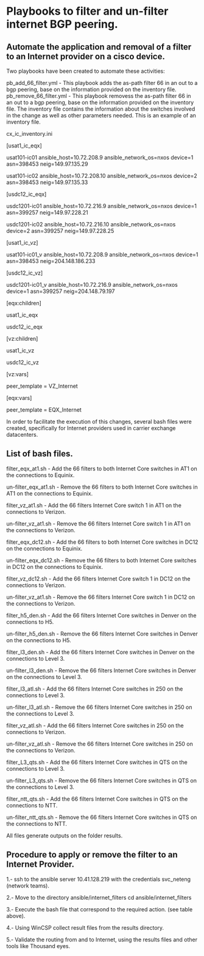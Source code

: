 <h1 id="snow-normal_chg-api">Playbooks to filter and un-filter internet BGP peering.</h1>

## Automate the application and removal of a filter to an Internet provider on a cisco device.

Two playbooks have been created to automate these activities:

pb_add_66_filter.yml - This playbook adds the as-path filter 66 in an out to a bgp peering, base on the information provided on the inventory file.
pb_remove_66_filter.yml - This playbook removess the as-path filter 66 in an out to a bgp peering, base on the information provided on the inventory file.
The inventory file contains the information about the switches involved in the change as well as other parameters needed. This is an example of an inventory file.

cx_ic_inventory.ini	

[usat1_ic_eqx]

usat101-ic01 ansible_host=10.72.208.9 ansible_network_os=nxos device=1 asn=398453 neig=149.97.135.29

usat101-ic02 ansible_host=10.72.208.10 ansible_network_os=nxos device=2 asn=398453 neig=149.97.135.33

[usdc12_ic_eqx]

usdc1201-ic01 ansible_host=10.72.216.9 ansible_network_os=nxos device=1 asn=399257 neig=149.97.228.21

usdc1201-ic02 ansible_host=10.72.216.10 ansible_network_os=nxos device=2 asn=399257 neig=149.97.228.25

[usat1_ic_vz]

usat101-ic01_v ansible_host=10.72.208.9 ansible_network_os=nxos device=1 asn=398453 neig=204.148.186.233

[usdc12_ic_vz]

usdc1201-ic01_v ansible_host=10.72.216.9 ansible_network_os=nxos device=1 asn=399257 neig=204.148.79.197

[eqx:children]

usat1_ic_eqx

usdc12_ic_eqx


[vz:children]

usat1_ic_vz

usdc12_ic_vz


[vz:vars]

peer_template = VZ_Internet


[eqx:vars]

peer_template = EQX_Internet


In order to facilitate the execution of this changes, several bash files were created, specifically for Internet providers used in carrier exchange datacenters.

## List of bash files.

filter_eqx_at1.sh - Add the 66 filters to both Internet Core switches in AT1 on the connections to Equinix.

un-filter_eqx_at1.sh - Remove the 66 filters to both Internet Core switches in AT1 on the connections to Equinix.

filter_vz_at1.sh - Add the 66 filters Internet Core switch 1  in AT1 on the connections to Verizon.

un-filter_vz_at1.sh - Remove the 66 filters Internet Core switch 1  in AT1 on the connections to Verizon.

filter_eqx_dc12.sh - Add the 66 filters to both Internet Core switches in DC12 on the connections to Equinix.

un-filter_eqx_dc12.sh - Remove the 66 filters to both Internet Core switches in DC12 on the connections to Equinix.

filter_vz_dc12.sh - Add the 66 filters Internet Core switch 1  in DC12 on the connections to Verizon.

un-filter_vz_at1.sh - Remove the 66 filters Internet Core switch 1  in DC12 on the connections to Verizon.

filter_h5_den.sh - Add the 66 filters Internet Core switches in Denver on the connections to H5.

un-filter_h5_den.sh - Remove the 66 filters Internet Core switches in Denver on the connections to H5.

filter_l3_den.sh - Add the 66 filters Internet Core switches in Denver on the connections to Level 3.

un-filter_l3_den.sh - Remove the 66 filters Internet Core switches in Denver on the connections to Level 3.

filter_l3_atl.sh - Add the 66 filters Internet Core switches in 250 on the connections to Level 3.

un-filter_l3_atl.sh - Remove the 66 filters Internet Core switches in 250 on the connections to Level 3.

filter_vz_atl.sh - Add the 66 filters Internet Core switches in 250 on the connections to Verizon.

un-filter_vz_atl.sh - Remove the 66 filters Internet Core switches in 250 on the connections to Verizon.

filter_L3_qts.sh - Add the 66 filters Internet Core switches in QTS on the connections to Level 3.

un-filter_L3_qts.sh - Remove the 66 filters Internet Core switches in QTS on the connections to Level 3.

filter_ntt_qts.sh - Add the 66 filters Internet Core switches in QTS on the connections to NTT.

un-filter_ntt_qts.sh - Remove the 66 filters Internet Core switches in QTS on the connections to NTT.


All files generate outputs on the folder results.

## Procedure to apply or remove the filter to an Internet Provider.

1.- ssh to the ansible server 10.41.128.219 with the credentials svc_neteng (network teams).

2.- Move to the directory ansible/internet_filters  cd ansible/internet_filters

3.- Execute the bash file that correspond to the required action. (see table above).

4.- Using WinCSP collect result files from the results directory.

5.-	Validate the routing from and to Internet, using the results files and other tools like Thousand eyes.

